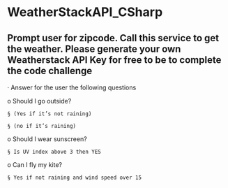 # WeatherStackAPI_CSharp

## Prompt user for zipcode. Call this service to get the weather. Please generate your own Weatherstack API Key for free to be to complete the code challenge

· Answer for the user the following questions

o Should I go outside?

	§ (Yes if it’s not raining)

	§ (no if it’s raining)

o Should I wear sunscreen?

	§ Is UV index above 3 then YES

o Can I fly my kite?

	§ Yes if not raining and wind speed over 15
